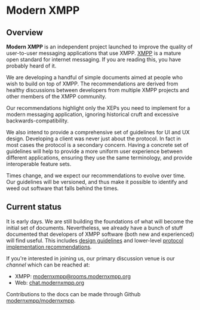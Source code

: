 # Modern XMPP

## Overview

**Modern XMPP** is an independent project launched to improve the quality of user-to-user messaging applications
that use XMPP. [XMPP](https://xmpp.org/) is a mature open standard for internet messaging. If you are reading
this, you have probably heard of it.

We are developing a handful of simple documents aimed at people who wish to build on top of XMPP. The recommendations are derived from healthy discussions between developers from multiple XMPP projects and other members of the XMPP community.

Our recommendations highlight only the XEPs you need to implement for a modern messaging application,
ignoring historical cruft and excessive backwards-compatibility.

We also intend to provide a comprehensive set of guidelines for UI and UX design. Developing a client was never just about the protocol. In fact in most cases the protocol is a secondary concern. Having a concrete set of guidelines will help to provide a more uniform user experience between different applications, ensuring they use the same terminology, and provide interoperable feature sets.

Times change, and we expect our recommendations to evolve over time. Our guidelines will be versioned,
and thus make it possible to identify and weed out software that falls behind the times.

## Current status

It is early days. We are still building the foundations of what will become the initial set of documents. Nevertheless, we already have a bunch of stuff documented that developers of XMPP software (both new and experienced) will find useful. This includes [design guidelines](client/design.md) and lower-level [protocol implementation recommendations](client/protocol.md).

If you're interested in joining us, our primary discussion venue is our *channel* which can be reached at:

- XMPP: [modernxmpp@rooms.modernxmpp.org](xmpp:modernxmpp@rooms.modernxmpp.org?join)
- Web: [chat.modernxmpp.org](https://chat.modernxmpp.org/)

Contributions to the docs can be made through Github [modernxmpp/modernxmpp](https://github.com/modernxmpp/modernxmpp).

